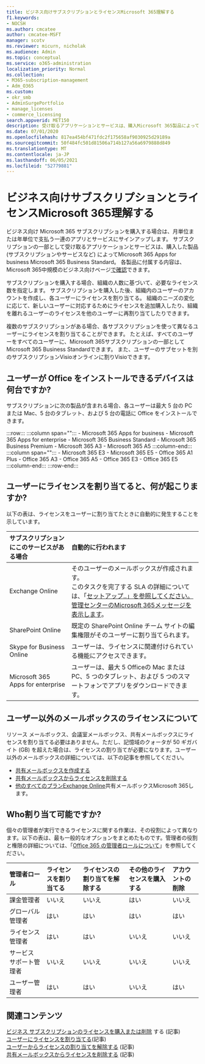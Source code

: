 ```yaml
---
title: ビジネス向けサブスクリプションとライセンスMicrosoft 365理解する
f1.keywords:
- NOCSH
ms.author: cmcatee
author: cmcatee-MSFT
manager: scotv
ms.reviewer: micurn, nicholak
ms.audience: Admin
ms.topic: conceptual
ms.service: o365-administration
localization_priority: Normal
ms.collection:
- M365-subscription-management
- Adm_O365
ms.custom:
- okr_smb
- AdminSurgePortfolio
- manage_licenses
- commerce_licensing
search.appverid: MET150
description: 受け取るアプリケーションとサービスは、購入Microsoft 365製品によって異Microsoft 365 Apps for business。
ms.date: 07/01/2020
ms.openlocfilehash: 817ea454bf471fdc2f175658af9030925d29189a
ms.sourcegitcommit: 50f484fc501d81506a714b127a56a6979888d849
ms.translationtype: MT
ms.contentlocale: ja-JP
ms.lasthandoff: 06/05/2021
ms.locfileid: "52779881"
---
```

# <a name="understand-subscriptions-and-licenses-in-microsoft-365-for-business"></a>ビジネス向けサブスクリプションとライセンスMicrosoft 365理解する

ビジネス向け Microsoft 365 サブスクリプションを購入する場合は、月単位または年単位で支払う一連のアプリとサービスにサインアップします。 サブスクリプションの一部として受け取るアプリケーションとサービスは、購入した製品 (サブスクリプションやサービスなど) によってMicrosoft 365 Apps for business Microsoft 365 Business Standard。 各製品に付属する内容は、Microsoft 365中規模のビジネス向けページ[で確認](https://products.office.com/compare-all-microsoft-office-products?&activetab=tab:primaryr1)できます。

サブスクリプションを購入する場合、組織の人数に基づいて、必要なライセンス数を指定します。 サブスクリプションを購入した後、組織内のユーザーのアカウントを作成し、各ユーザーにライセンスを割り当てる。 組織のニーズの変化に応じて、新しいユーザーに対応するためにライセンスを追加購入したり、組織を離れるユーザーのライセンスを他のユーザーに再割り当てしたりできます。

複数のサブスクリプションがある場合、各サブスクリプションを使って異なるユーザーにライセンスを割り当てることができます。 たとえば、すべてのユーザーをすべてのユーザーに、Microsoft 365サブスクリプションの一部としてMicrosoft 365 Business Standardできます。 また、ユーザーのサブセットを別のサブスクリプションVisioオンラインに割りVisioできます。

## <a name="how-many-devices-can-people-install-office-on"></a>ユーザーが Office をインストールできるデバイスは何台ですか?

サブスクリプションに次の製品が含まれる場合、各ユーザーは最大 5 台の PC または Mac、5 台のタブレット、および 5 台の電話に Office をインストールできます。

:::row:::
   :::column span="":::
        - Microsoft 365 Apps for business - Microsoft 365 Apps for enterprise - Microsoft 365 Business Standard - Microsoft 365 Business Premium - Microsoft 365 A3 - Microsoft 365 A5
   :::column-end:::
   :::column span="":::
        - Microsoft 365 E3 - Microsoft 365 E5 - Office 365 A1 Plus - Office 365 A3 - Office 365 A5 - Office 365 E3 - Office 365 E5
   :::column-end:::
:::row-end:::

## <a name="what-happens-when-you-assign-a-license-to-someone"></a>ユーザーにライセンスを割り当てると、何が起こりますか?

以下の表は、ライセンスをユーザーに割り当てたときに自動的に発生することを示しています。
  
|**サブスクリプションにこのサービスがある場合**|**自動的に行われます**|
|:-----|:-----|
|Exchange Online  <br/> |そのユーザーのメールボックスが作成されます。 <br/> このタスクを完了する SLA の詳細については、「[セットアップ..」を参照してください。管理センターのMicrosoft 365メッセージを表示します](https://support.microsoft.com/help/2635238/setting-up-messages-in-the-office-365-admin-center)。 |
|SharePoint Online  <br/> |既定の SharePoint Online チーム サイトの編集権限がそのユーザーに割り当てられます。  <br/> |
|Skype for Business Online  <br/> |ユーザーは、ライセンスに関連付けられている機能にアクセスできます。  <br/> |
|Microsoft 365 Apps for enterprise  <br/> |ユーザーは、最大 5 Officeの Mac または PC、5 つのタブレット、および 5 つのスマートフォンでアプリをダウンロードできます。  <br/> |

## <a name="understand-licenses-for-non-user-mailboxes"></a>ユーザー以外のメールボックスのライセンスについて

リソース メールボックス、会議室メールボックス、共有メールボックスにライセンスを割り当てる必要はありません。ただし、記憶域のクォータが 50 ギガバイト (GB) を超えた場合は、ライセンスの割り当てが必要になります。ユーザー以外のメールボックスの詳細については、以下の記事を参照してください。
  
- [共有メールボックスを作成する](../../admin/email/create-a-shared-mailbox.md)
- [共有メールボックスからライセンスを削除する](../../admin/email/remove-license-from-shared-mailbox.md)
- [他のすべてのプランExchange Online](/exchange/collaboration-exo/shared-mailboxes)共有メールボックスMicrosoft 365します。

## <a name="who-can-assign-licenses"></a>Who割り当て可能ですか?

個々の管理者が実行できるライセンスに関する作業は、その役割によって異なります。以下の表は、最も一般的なオプションをまとめたものです。管理者の役割と権限の詳細については、「[Office 365 の管理者ロールについて](../../admin/add-users/about-admin-roles.md)」を参照してください。
  
|**管理者ロール**|**ライセンスを割り当てる**|**ライセンスの割り当てを解除する**|**その他のライセンスを購入する**|**アカウントの削除**|
|:-----|:-----|:-----|:-----|:-----|
|課金管理者  <br/> |いいえ  <br/> |いいえ  <br/> |はい  <br/> |いいえ  <br/> |
|グローバル管理者  <br/> |はい  <br/> |はい  <br/> |はい  <br/> |はい  <br/> |
|ライセンス管理者 <br/> |はい <br/>|はい <br/> |いいえ <br/> |いいえ <br/> |
|サービス サポート管理者  <br/> |いいえ  <br/> |いいえ  <br/> |いいえ  <br/> |いいえ  <br/> |
|ユーザー管理者  <br/> |はい  <br/> |はい  <br/> |いいえ  <br/> |はい  <br/> |

## <a name="related-content"></a>関連コンテンツ

[ビジネス サブスクリプションのライセンスを購入または削除](buy-licenses.md) する (記事)\
[ユーザーにライセンスを割り当てる](../../admin/manage/assign-licenses-to-users.md)(記事)\
[ユーザーからライセンスの割り当てを解除する](../../admin/manage/remove-licenses-from-users.md) (記事)\
[共有メールボックスからライセンスを削除する](../../admin/email/remove-license-from-shared-mailbox.md) (記事)
